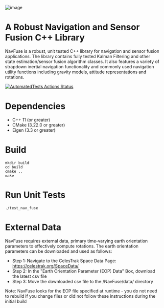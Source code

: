 ![image](https://user-images.githubusercontent.com/89047457/192758897-683c1385-aa26-4ac6-8651-56016523001a.png)

# A Robust Navigation and Sensor Fusion C++ Library
NavFuse is a robust, unit tested C++ library for navigation and sensor fusion applications. The library contains fully tested Kalman Filtering and other state estimation/sensor fusion algorithm classes. It also features a variety of strapdown inertial navigation functionality and commonly used navigation utility functions including gravity models, attitude representations and rotations.

[![AutomatedTests Actions Status](https://github.com/ParkerBarrett959/NavFuse/workflows/NavFuse-master/badge.svg)](https://github.com/ParkerBarrett959/NavFuse/actions)

# Dependencies
* C++ 11 (or greater) <br />
* CMake (3.22.0 or greater) <br />
* Eigen (3.3 or greater) <br />

# Build
```
mkdir build
cd build
cmake ..
make
```
# Run Unit Tests
```
./test_nav_fuse
```
# External Data
NavFuse requires external data, primary time-varying earth orientation parameters to effectively compute rotations. The earth orientation parameters can be downloaded and used as follows:

* Step 1: Navigate to the CelesTrak Space Data Page: https://celestrak.org/SpaceData/
* Step 2: In the "Earth Orientation Parameter (EOP) Data" Box, download the latest csv file
* Step 3: Move the downloaded csv file to the /NavFuse/data/ directory

Note: NavFuse looks for the EOP file specified at runtime - you do not need to rebuild if you change files or did not follow these instructions during the initial build
